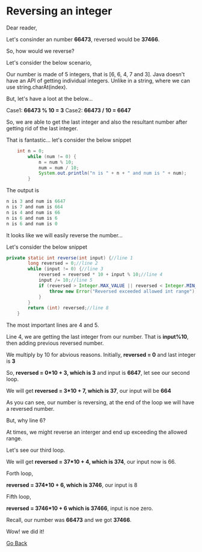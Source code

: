 # Reversing an integer

Dear reader,

Let's consinder an number **66473**, reversed would be **37466**.

So, how would we reverse?

Let's consider the below scenario,

Our number is made of 5 integers, that is [6, 6, 4, 7 and 3]. Java doesn't have an API of getting individual integers. 
Unlike in a string, where we can use string.charAt(index).

But, let's have a loot at the below...

Case1: **66473 % 10 = 3**
Case2: **66473 / 10 = 6647**

So, we are able to get the last integer and also the resultant number after getting rid of the last integer.

That is fantastic... let's consider the below snippet

```java
    int n = 0;
		while (num != 0) {
			n = num % 10;
			num = num / 10;
			System.out.println("n is " + n + " and num is " + num);
		}
```

The output is

```java
n is 3 and num is 6647
n is 7 and num is 664
n is 4 and num is 66
n is 6 and num is 6
n is 6 and num is 0
```

It looks like we will easily reverse the number...


Let's consider the below snippet

```java
private static int reverse(int input) {//line 1
		long reversed = 0;//line 2
		while (input != 0) {//line 3
			reversed = reversed * 10 + input % 10;//line 4
			input /= 10;//line 5
			if (reversed > Integer.MAX_VALUE || reversed < Integer.MIN_VALUE) {//line 6
				throw new Error("Reversed exceeded allowed int range");//line 7
			}
		}
		return (int) reversed;//line 8
	}
```

The most important lines are 4 and 5.

Line 4, we are getting the last integer from our number. That is **input%10**, then adding previous reversed number.

We multiply by 10 for abvious reasons. Initially, **reversed = 0** and last integer is **3**

So, **reversed = 0*10 + 3, which is 3** and input is **6647**, let see our second loop.

We will get **reversed = 3*10 + 7, which is 37**, our input will be **664**

As you can see, our number is reversing, at the end of the loop we will have a reversed number.

But, why line 6? 

At times, we might reverse an interger and end up exceeding the allowed range. 

Let's see our third loop.

We will get **reversed = 37*10 + 4, which is 374**, our input now is 66.

Forth loop,

**reversed = 374*10 + 6, which is 3746**, our input is 8

Fifth loop,

**reversed = 3746*10 + 6 which is 37466**, input is noe zero.

Recall, our number was **66473** and we got **37466**.

Wow! we did it!

[Go Back](https://github.com/msomi22/corejava)

